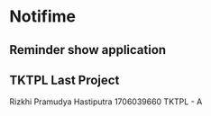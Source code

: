 # Notifime

## Reminder show application

## TKTPL Last Project

Rizkhi Pramudya Hastiputra 1706039660 TKTPL - A
